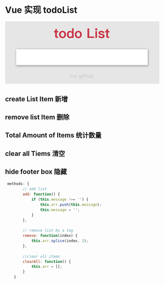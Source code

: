# Vue 实现 todoList
![](./screenshot.png)

## create List Item 新增

## remove list Item 删除

## Total Amount of Items 统计数量

## clear all Tiems 清空

## hide footer box 隐藏

```js
 methods: {
        // add list
        add: function() {
            if (this.message !== '') {
                this.arr.push(this.message);
                this.message = '';
            }
        },

        // remove list by a tag
        remove: function(index) {
            this.arr.splice(index, 1);
        },
        
        //clear all items
        clearAll: function() {
            this.arr = [];
        }
    }
```